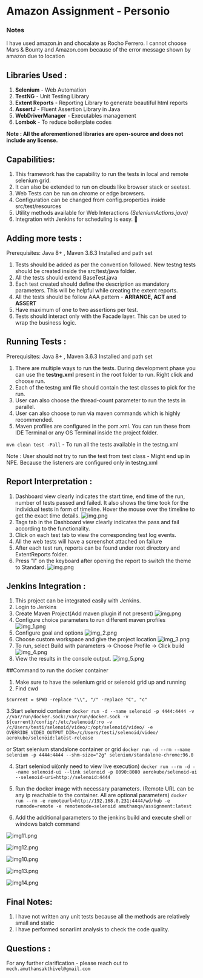 # Amazon Assignment - Personio

### Notes
I have used amazon.in and chocalate as Rocho Ferrero. 
I cannot choose Mars & Bounty and Amazon.com because of the error message shown by amazon due to location

## Libraries Used :

1. **Selenium** - Web Automation
2. **TestNG** - Unit Testing Library
3. **Extent Reports** - Reporting Library to generate beautiful html reports
4. **AssertJ** - Fluent Assertion Library in Java
5. **WebDriverManager** - Executables management
6. **Lombok** - To reduce boilerplate codes

**Note : All the aforementioned libraries are open-source and does not include any license.**

## Capabilities:

1. This framework has the capability to run the tests in local and remote selenium grid.
2. It can also be extended to run on clouds like browser stack or seetest.
3. Web Tests can be run on chrome or edge browsers.
4. Configuration can be changed from config.properties inside src/test/resources
5. Utility methods available for Web Interactions *(SeleniumActions.java)*
6. Integration with Jenkins for scheduling is easy. :raising_hand:

## Adding more tests :

Prerequisites: Java 8+ , Maven 3.6.3 Installed and path set

1. Tests should be added as per the convention followed. New testng tests should be created inside the src/test/java
   folder.
2. All the tests should extend BaseTest.java
3. Each test created should define the description as mandatory parameters. This will be helpful while creating
   the extent reports.
4. All the tests should be follow AAA pattern - **ARRANGE, ACT and ASSERT**
5. Have maximum of one to two assertions per test.
6. Tests should interact only with the Facade layer. This can be used to wrap the business logic.

## Running Tests :

Prerequisites: Java 8+ , Maven 3.6.3 Installed and path set

1. There are multiple ways to run the tests. During development phase you can use the **testng.xml** present in the root folder to run. Right click and choose run.
2. Each of the testng xml file should contain the test classes to pick for the run.
3. User can also choose the thread-count parameter to run the tests in parallel.
4. User can also choose to run via maven commands which is highly recommended.
5. Maven profiles are configured in the pom.xml. You can run these from IDE Terminal or any OS Terminal inside the
   project folder.

`mvn clean test -Pall` - To run all the tests available in the testng.xml

Note : User should not try to run the test from test class - Might end up in NPE. Because the listeners are configured only in testng.xml

## Report Interpretation :

1. Dashboard view clearly indicates the start time, end time of the run, number of tests passed and failed. It also
   shows the time took for the individual tests in form of timeline. Hover the mouse over the timeline to get the exact
   time details.
![img.png](readmeimages/img6.png)
2. Tags tab in the Dashboard view clearly indicates the pass and fail according to the functionality.
3. Click on each test tab to view the corresponding test log events.
4. All the web tests will have a screenshot attached on failure
5. After each test run, reports can be found under root directory and ExtentReports folder.
6. Press "l" on the keyboard after opening the report to switch the theme to Standard.
![img.png](readmeimages/img7.png)

## Jenkins Integration :

1. This project can be integrated easily with Jenkins.
2. Login to Jenkins
3. Create Maven Project(Add maven plugin if not present)
![img.png](readmeimages/img.png)
4. Configure choice parameters to run different maven profiles
![img_1.png](readmeimages/img_1.png)
5. Configure goal and options
![img_2.png](readmeimages/img_2.png)
6. Choose custom workspace and give the project location
![img_3.png](readmeimages/img_3.png)
7. To run, select Build with parameters -> Choose Profile -> Click build
![img_4.png](readmeimages/img_4.png)
8. View the results in the console output.
![img_5.png](readmeimages/img_5.png)


##Command to run the docker container

1. Make sure to have the selenium grid or selenoid grid up and running
2. Find cwd

`$current = $PWD -replace "\\", "/" -replace "C", "c"`

3.Start selenoid container
`docker run -d --name selenoid -p 4444:4444 -v //var/run/docker.sock:/var/run/docker.sock -v ${current}/config/:/etc/selenoid/:ro -v /c/Users/testi/selenoid/video/:/opt/selenoid/video/ -e OVERRIDE_VIDEO_OUTPUT_DIR=/c/Users/testi/selenoid/video/ aerokube/selenoid:latest-release`

or Start selenium standalone container or grid
`docker run -d --rm --name selenium -p 4444:4444 --shm-size="2g" selenium/standalone-chrome:96.0`

4. Start seleniod ui(only need to view live execution)
`docker run --rm -d --name selenoid-ui --link selenoid -p 8090:8080 aerokube/selenoid-ui --selenoid-uri=http://selenoid:4444`

5. Run the docker image with necessary parameters. (Remote URL can be any ip reachable to the container. All are optional parameters)
`docker run --rm -e remoteurl=http://192.168.0.231:4444/wd/hub -e runmode=remote -e remotemode=selenoid amuthanqa/assignment:latest`

6. Add the additional parameters to the jenkins build and execute shell or windows batch command

![img11.png](readmeimages/img11.png)

![img12.png](readmeimages/img12.png)

![img10.png](readmeimages/img10.png)

![img13.png](readmeimages/img13.png)

![img14.png](readmeimages/img14.png)
## Final Notes:

1. I have not written any unit tests because all the methods are relatively small and static
2. I have performed sonarlint analysis to check the code quality.

## Questions :

For any further clarification - please reach out to `mech.amuthansakthivel@gmail.com`





